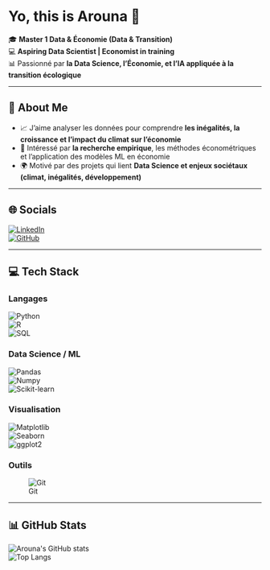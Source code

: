 


# Yo, this is Arouna 👋

🎓 **Master 1 Data & Économie (Data & Transition)**  
💻 **Aspiring Data Scientist \| Economist in training**  
📊 Passionné par **la Data Science, l’Économie, et l’IA appliquée à la
transition écologique**

------------------------------------------------------------------------

## 🚀 About Me

- 📈 J’aime analyser les données pour comprendre **les inégalités, la
  croissance et l’impact du climat sur l’économie**  
- 🔎 Intéressé par **la recherche empirique**, les méthodes
  économétriques et l’application des modèles ML en économie  
- 🌍 Motivé par des projets qui lient **Data Science et enjeux sociétaux
  (climat, inégalités, développement)**

------------------------------------------------------------------------

## 🌐 Socials

[![LinkedIn](https://img.shields.io/badge/LinkedIn-blue?style=for-the-badge&logo=linkedin&logoColor=white)](https://www.linkedin.com/in/arouna-rom%C3%A9o-kone-b1b7951b9/)  
[![GitHub](https://img.shields.io/badge/GitHub-black?style=for-the-badge&logo=github&logoColor=white)](https://github.com/Kone320)

------------------------------------------------------------------------

## 💻 Tech Stack

### Langages

![Python](https://img.shields.io/badge/Python-3776AB?style=for-the-badge&logo=python&logoColor=white)  
![R](https://img.shields.io/badge/R-276DC3?style=for-the-badge&logo=r&logoColor=white)  
![SQL](https://img.shields.io/badge/SQL-4479A1?style=for-the-badge&logo=postgresql&logoColor=white)

### Data Science / ML

![Pandas](https://img.shields.io/badge/Pandas-150458?style=for-the-badge&logo=pandas&logoColor=white)  
![Numpy](https://img.shields.io/badge/Numpy-013243?style=for-the-badge&logo=numpy&logoColor=white)  
![Scikit-learn](https://img.shields.io/badge/ScikitLearn-F7931E?style=for-the-badge&logo=scikitlearn&logoColor=white)  


### Visualisation

![Matplotlib](https://img.shields.io/badge/Matplotlib-ffffff?style=for-the-badge&logo=plotly&logoColor=blue)  
![Seaborn](https://img.shields.io/badge/Seaborn-3776AB?style=for-the-badge&logoColor=white)  
![ggplot2](https://img.shields.io/badge/ggplot2-276DC3?style=for-the-badge&logo=r&logoColor=white)

### Outils

<figure>
<img
src="https://img.shields.io/badge/Git-F05032?style=for-the-badge&amp;logo=git&amp;logoColor=white"
alt="Git" />
<figcaption aria-hidden="true">Git</figcaption>
</figure>

------------------------------------------------------------------------

## 📊 GitHub Stats

![Arouna's GitHub stats](https://github-readme-stats.vercel.app/api?username=kone320&show_icons=true&theme=radical)  
![Top Langs](https://github-readme-stats.vercel.app/api/top-langs/?username=kone320&layout=compact&theme=radical&langs_count=8)
